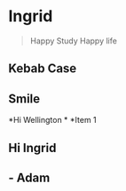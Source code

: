 # Ingrid
> Happy Study
> Happy life
## Kebab Case
## Smile
*Hi Wellington *
*Item 1
## Hi Ingrid
## - Adam

